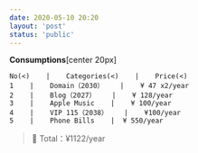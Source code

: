```yaml
---
date: 2020-05-10 20:20
layout: 'post'
status: 'public'
---
```


**Consumptions**[center 20px]
```table
No(<)    |    Categories(<)    |    Price(<)
1    |    Domain（2030）    |    ¥ 47 x2/year
2    |    Blog（2027）    |    ¥ 128/year
3    |    Apple Music    |    ¥ 100/year
4    |    VIP 115（2038）    |    ¥100/year
5    |    Phone Bills    |  ¥ 550/year    
```
> 🐤 Total：¥1122/year
